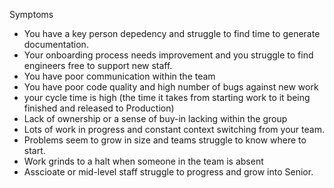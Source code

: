 Symptoms

- You have a key person depedency and struggle to find time to generate documentation.
- Your onboarding process needs improvement and you struggle to find engineers free to support new staff.
- You have poor communication within the team
- You have poor code quality and high number of bugs against new work
- your cycle time is high (the time it takes from starting work to it being finished and released to Production)
- Lack of ownership or a sense of buy-in lacking within the group
- Lots of work in progress and constant context switching from your team.
- Problems seem to grow in size and teams struggle to know where to start.
- Work grinds to a halt when someone in the team is absent
- Asscioate or mid-level staff struggle to progress and grow into Senior.
